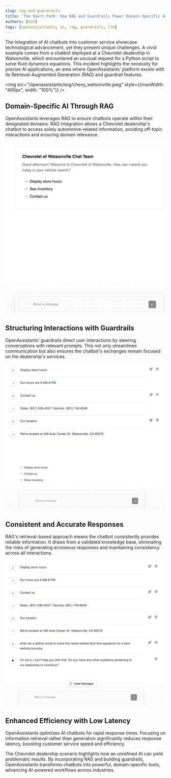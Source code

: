 ```yaml
---
slug: rag-and-guardrails
title: 'The Smart Path: How RAG and Guardrails Power Domain-Specific AI'
authors: [dan]
tags: [openassisstants, ai, rag, guardrails, llm]
---
```


The integration of AI chatbots into customer service showcase technological advancement, yet they present unique challenges. A vivid example comes from a chatbot deployed at a Chevrolet dealership in Watsonville, which encountered an unusual request for a Python script to solve fluid dynamics equations. This incident highlights the necessity for precise AI applications, an area where OpenAssistants’ platform excels with its Retrieval-Augmented Generation (RAG) and guardrail features.

<img src="/openassistants/img/chevy_watsonville.jpeg" style={{maxWidth: "400px", width: "100%"}} />

## Domain-Specific AI Through RAG

OpenAssistants leverages RAG to ensure chatbots operate within their designated domains. RAG integration allows a Chevrolet dealership's chatbot to access solely automotive-related information, avoiding off-topic interactions and ensuring domain relevance.

![Chatbot interaction focused on automotive queries](/img/img1.png)

## Structuring Interactions with Guardrails

OpenAssistants’ guardrails direct user interactions by steering conversations with relevant prompts. This not only streamlines communication but also ensures the chatbot's exchanges remain focused on the dealership's services.

![Structured chatbot prompts guiding the user](/img/oa_chevy2.png)

## Consistent and Accurate Responses

RAG's retrieval-based approach means the chatbot consistently provides reliable information. It draws from a validated knowledge base, eliminating the risks of generating erroneous responses and maintaining consistency across all interactions.

![Chatbot providing consistent, reliable information](/img/oa_chevy3.png)

## Enhanced Efficiency with Low Latency

OpenAssistants optimizes AI chatbots for rapid response times. Focusing on information retrieval rather than generation significantly reduces response latency, boosting customer service speed and efficiency.

The Chevrolet dealership scenario highlights how an unrefined AI can yield problematic results. By incorporating RAG and building guardrails, OpenAssistants transforms chatbots into powerful, domain-specific tools, advancing AI-powered workflows across industries.
